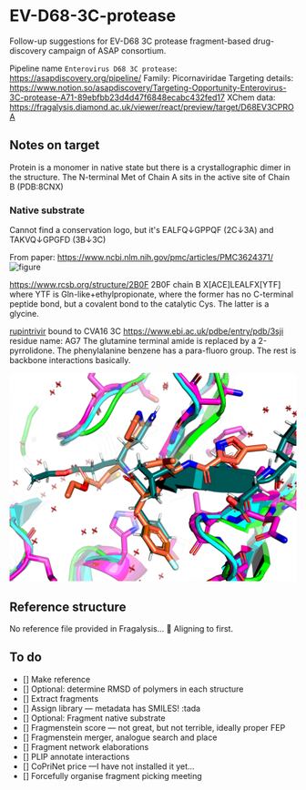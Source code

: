 # EV-D68-3C-protease
Follow-up suggestions for EV-D68 3C protease fragment-based drug-discovery campaign of ASAP consortium.

Pipeline name `Enterovirus D68 3C protease`: https://asapdiscovery.org/pipeline/
Family: Picornaviridae
Targeting details: https://www.notion.so/asapdiscovery/Targeting-Opportunity-Enterovirus-3C-protease-A71-89ebfbb23d4d47f6848ecabc432fed17
XChem data: https://fragalysis.diamond.ac.uk/viewer/react/preview/target/D68EV3CPROA

## Notes on target
Protein is a monomer in native state but there is a crystallographic dimer in the structure.
The N-terminal Met of Chain A sits in the active site of Chain B (PDB:8CNX)

### Native substrate
Cannot find a conservation logo, but it's EALFQ↓GPPQF (2C↓3A) and TAKVQ↓GPGFD (3B↓3C)

From paper: https://www.ncbi.nlm.nih.gov/pmc/articles/PMC3624371/
![figure](https://www.ncbi.nlm.nih.gov/pmc/articles/PMC3624371/bin/zjv9990974800002.jpg)

https://www.rcsb.org/structure/2B0F
2B0F chain B X[ACE]LEALFX[YTF] where YTF is Gln-like+ethylpropionate, where the former has no C-terminal peptide bond,
but a covalent bond to the catalytic Cys. The latter is a glycine.

[rupintrivir](https://en.wikipedia.org/wiki/Rupintrivir) bound to CVA16 3C https://www.ebi.ac.uk/pdbe/entry/pdb/3sji
residue name: AG7
The glutamine terminal amide is replaced by a 2-pyrrolidone.
The phenylalanine benzene has a para-fluoro group.
The rest is backbone interactions basically.

![prior](images/prior.png)

## Reference structure

No reference file provided in Fragalysis... :shrug:
Aligning to first.

## To do

* [] Make reference
* [] Optional: determine RMSD of polymers in each structure
* [] Extract fragments
* [] Assign library — metadata has SMILES! :tada
* [] Optional: Fragment native substrate
* [] Fragmenstein score — not great, but not terrible, ideally proper FEP
* [] Fragmenstein merger, analogue search and place
* [] Fragment network elaborations
* [] PLIP annotate interactions
* [] CoPriNet price —I have not installed it yet...
* [] Forcefully organise fragment picking meeting
